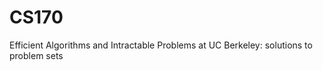 CS170
=====

Efficient Algorithms and Intractable Problems at UC Berkeley: solutions to problem sets
